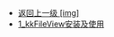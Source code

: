 - [返回上一级 [img]](后端/文件相关/kkfileview/img/)
- [1_kkFileView安装及使用](后端/文件相关/kkfileview/img/1_kkFileView安装及使用/)
